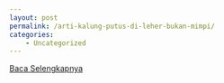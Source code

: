 ```yaml
---
layout: post
permalink: /arti-kalung-putus-di-leher-bukan-mimpi/
categories:
    - Uncategorized
---
```


[Baca Selengkapnya](/07)